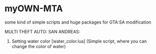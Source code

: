 # myOWN-MTA
some kind of simple scripts and huge packages for GTA:SA modification

MULTI THEFT AUTO: SAN ANDREAS:
1. Setting water color [water_color.lua] (Simple script, where you can change the color of water)
